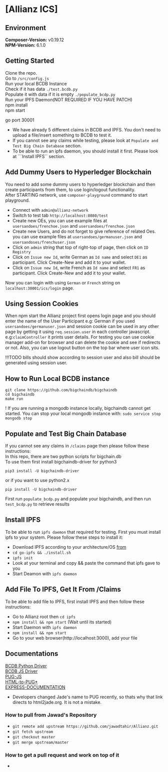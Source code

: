 # [Allianz ICS]

## Environment ##
**Composer-Version:** v0.19.12  
**NPM-Version:** 6.1.0  


## Getting Started ##
 
Clone the repo.  
Go to ```/src/config.js```  
Run your local BCDB Instance  
Check if it has data ```./test.bcdb.py```  
Populate it with data if it is empty ```./populate_bcdp.py```  
Run your IPFS Daemon(NOT REQUIRED IF YOU HAVE PATCH)  
npm install  
npm start  

go port 30001  

- We have already 5 different claims in BCDB and IPFS. You don't need to upload a file/insert something to BCDB to test it.  
- If you cannot see any claims while testing, please look at ```Populate and Test Big Chain Database``` section.  
- To be able to run an ipfs daemon, you should install it first. Please look at ```Install IPFS`` section.  

## Add Dummy Users to Hyperledger Blockchain ##
You need to add some dummy users to hyperledger blockchain and then create participants from them, to use login/logout functionality.  
After STARTING network, use ```composer-playground``` command to start playground.  
- Connect with ```admin@allianz-network```  
- Switch to test tab ```http://localhost:8080/test```  
- Create new OEs, you can use example files at  ```usersandoes/frenchoe.json``` and ```usersandoes/frenchoe.json```  
- Create new Users, and do not forget to give reference of related Oes. you can use example files at ```usersandoes/germanuser.json``` and ```usersandoses/frenchuser.json```  
- Click on ```admin``` string that top of right-top of page, then click on ```ID Registry```  
- Click on ```Issue new Id```, write German as ```Id name``` and select ```DE1``` as participant. Click Create-New and add it to your wallet.   
- Click on ```Issue new Id```, write French as ```Id name``` and select ```FR1``` as participant. Click Create-New and add it to your wallet.   

Now you can login with using ```German``` or ```French``` string on ```localhost:30001/ics/login``` page.  
## Using Session Cookies ##
When npm start the Allianz project first opens login page and you should enter the name of the User Participant e.g: German if you used 
```usersandoes/germanuser.json``` and session cookie can be used in any other page by getting it using ```req.session.user``` in each controller javascript. e.g:```claimController``` it prints user details. For testing you can use cookie manager add-on for browser and can
delete the cookie and see if redirects or not. Also, you can use logout button on the top bar where user icon sits.

!!!TODO bills should show according to session user and also bill should be generated using session user.

## How to Run Local BCDB instance ##
```git clone https://github.com/bigchaindb/bigchaindb```  
```cd bigchaindb```  
```make run```  

! If you are running a mongodb instance locally, bigchaindb cannot get started. You can stop your local mongodb instance with: ```sudo service stop mongodb stop```  

## Populate and Test Big Chain Database ##
If you cannot see any claims in ```/claims``` page then please follow these instructions:  
In this repo, there are two python scripts for bigchain.db 	
To use them first install bigchaindb-driver for python3  
```
pip3 install -U bigchaindb-driver
```
or if you want to use python2.x  
```
pip install -U bigchaindb-driver
```
First run ```populate_bcdp.py``` and populate your bigchaindb, and then run ```test_bcdp.py``` to retrieve results  

## Install IPFS ##
To be able to run ```ipfs daemon``` that required for testing. First you must install ipfs to your system. Please follow these steps to install it:  

- Download IPFS according to your architecture/OS [from](https://dist.ipfs.io/#go-ipfs)  
- ```cd go-ipfs && ./install.sh```  
- ```ipfs init```  
- Look at your terminal and copy && paste the command that ipfs gave to you  
- Start Deamon with ```ipfs daemon```  

## Add File To IPFS, Get It From /Claims ##
To be able to add file to IPFS, first install IPFS and then follow these instructions:  

- Go to Allianz root then ```cd ipfs```  
- ```npm install && npm start``` (Wait until its started)  
- Start Daemon with ```ipfs daemon```  
- ```npm install && npm start```  
- Go to your web browser(http://localhost:3000), add your file  

## Documentations ##

[BCDB Python Driver](https://github.com/bigchaindb/bigchaindb-driver)  
[BCDB JS Driver](https://github.com/bigchaindb/js-bigchaindb-driver)  
[PUG-JS](https://pugjs.org/api/getting-started.html)  
[HTML-to-PUG*](http://html2jade.org/)  
[EXPRESS-DOCUMENTATION](https://developer.mozilla.org/en-US/docs/Learn/Server-side/Express_Nodejs)  

* Developers changed Jade's name to PUG recently, so thats why that link directs to html2jade.org. It is not a mistake.  


### How to pull from Jawad's Repository ###
- ```git remote add upstream https://github.com/jawadtahir/Allianz.git```  
- ```git fetch upstream```  
- ```git checkout master```  
- ```git merge upstream/master```  

### How to get a pull request and work on top of it ###
- ```git fetch upstream pull/{pull-request-id}/head:{pull-request-owners-branch-name}  
